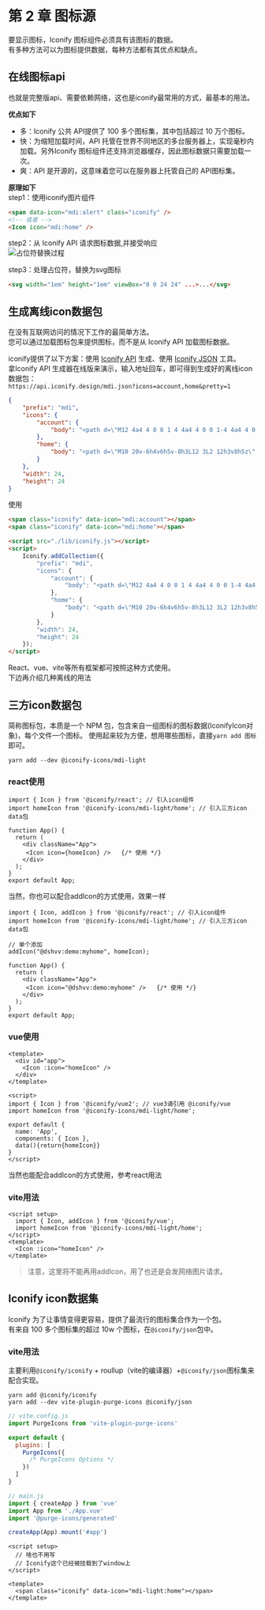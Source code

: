 # 第 2 章 图标源
要显示图标，Iconify 图标组件必须具有该图标的数据。   
有多种方法可以为图标提供数据，每种方法都有其优点和缺点。   

## 在线图标api
也就是完整版api、需要依赖网络，这也是iconify最常用的方式，最基本的用法。   

**优点如下**           
* 多：Iconify 公共 API提供了 100 多个图标集，其中包括超过 10 万个图标。
* 快：为缩短加载时间，API 托管在世界不同地区的多台服务器上，实现毫秒内加载。另外Iconify 图标组件还支持浏览器缓存，因此图标数据只需要加载一次。
* 爽：API 是开源的，这意味着您可以在服务器上托管自己的 API图标集。

**原理如下**   
step1：使用iconify图片组件
```html
<span data-icon="mdi:alert" class="iconify" />
<!-- 或者 -->
<Icon icon="mdi:home" />
```
step2：从 Iconify API 请求图标数据,并接受响应   
![占位符替换过程](/iconify-book/dist/images/2-1.gif#w40)

step3：处理占位符，替换为svg图标
```html
<svg width="1em" height="1em" viewBox="0 0 24 24" ...>...</svg>
```   

## 生成离线icon数据包
在没有互联网访问的情况下工作的最简单方法。   
您可以通过加载图标包来提供图标，而不是从 Iconify API 加载图标数据。 

iconify提供了以下方案：使用 [Iconify API](https://docs.iconify.design/sources/bundles/api.html) 生成、使用 [Iconify JSON](https://docs.iconify.design/sources/bundles/json-tools.html) 工具。   
拿Iconify API 生成器在线版来演示，输入地址回车，即可得到生成好的离线icon数据包：   
`https://api.iconify.design/mdi.json?icons=account,home&pretty=1`

```json
{
    "prefix": "mdi",
    "icons": {
        "account": {
            "body": "<path d=\"M12 4a4 4 0 0 1 4 4a4 4 0 0 1-4 4a4 4 0 0 1-4-4a4 4 0 0 1 4-4m0 10c4.42 0 8 1.79 8 4v2H4v-2c0-2.21 3.58-4 8-4z\" fill=\"currentColor\"/>"
        },
        "home": {
            "body": "<path d=\"M10 20v-6h4v6h5v-8h3L12 3L2 12h3v8h5z\" fill=\"currentColor\"/>"
        }
    },
    "width": 24,
    "height": 24
}
```
使用
```html
<span class="iconify" data-icon="mdi:account"></span>
<span class="iconify" data-icon="mdi:home"></span>

<script src="./lib/iconify.js"></script>
<script>
    Iconify.addCollection({
        "prefix": "mdi",
        "icons": {
            "account": {
                "body": "<path d=\"M12 4a4 4 0 0 1 4 4a4 4 0 0 1-4 4a4 4 0 0 1-4-4a4 4 0 0 1 4-4m0 10c4.42 0 8 1.79 8 4v2H4v-2c0-2.21 3.58-4 8-4z\" fill=\"currentColor\"/>"
            },
            "home": {
                "body": "<path d=\"M10 20v-6h4v6h5v-8h3L12 3L2 12h3v8h5z\" fill=\"currentColor\"/>"
            }
        },
        "width": 24,
        "height": 24
    });
</script>
```
React、vue、vite等所有框架都可按照这种方式使用。   
下边再介绍几种离线的用法

## 三方icon数据包
简称图标包，本质是一个 NPM 包，包含来自一组图标的图标数据(IconifyIcon对象)，每个文件一个图标。
使用起来较为方便，想用哪些图标，直接`yarn add 图标`即可。
```shell
yarn add --dev @iconify-icons/mdi-light
```
### react使用
```tsx
import { Icon } from '@iconify/react'; // 引入icon组件
import homeIcon from '@iconify-icons/mdi-light/home'; // 引入三方icon data包

function App() {
  return (
    <div className="App">
     <Icon icon={homeIcon} />   {/* 使用 */}
    </div>
  );
}
export default App;
```
当然，你也可以配合addIcon的方式使用，效果一样
```tsx
import { Icon, addIcon } from '@iconify/react'; // 引入icon组件
import homeIcon from '@iconify-icons/mdi-light/home'; // 引入三方icon data包

// 单个添加
addIcon("@dshvv:demo:myhome", homeIcon); 

function App() {
  return (
    <div className="App">
     <Icon icon="@dshvv:demo:myhome" />   {/* 使用 */}
    </div>
  );
}
export default App;
```

### vue使用
```vue
<template>
  <div id="app">
    <Icon :icon="homeIcon" />
  </div>
</template>

<script>
import { Icon } from '@iconify/vue2'; // vue3请引用 @iconify/vue
import homeIcon from '@iconify-icons/mdi-light/home';

export default {
  name: 'App',
  components: { Icon },
  data(){return{homeIcon}}
}
</script>
```
当然也能配合addIcon的方式使用，参考react用法

### vite用法
```vue
<script setup>
  import { Icon, addIcon } from '@iconify/vue';
  import homeIcon from '@iconify-icons/mdi-light/home'; 
</script>
<template>
  <Icon :icon="homeIcon" />
</template>
```
> 注意，这里将不能再用addIcon，用了也还是会发网络图片请求。


## Iconify icon数据集

Iconify 为了让事情变得更容易，提供了最流行的图标集合作为一个包。   
有来自 100 多个图标集的超过 10w 个图标，在`@iconify/json`包中。

### vite用法
主要利用`@iconify/iconify` + roullup（vite的编译器）+`@iconify/json`图标集来配合实现。
```shell
yarn add @iconify/iconify
yarn add --dev vite-plugin-purge-icons @iconify/json
```
```javascript
// vite.config.js
import PurgeIcons from 'vite-plugin-purge-icons'

export default {
  plugins: [
    PurgeIcons({
      /* PurgeIcons Options */
    })
  ]
}
```
```javascript
// main.js
import { createApp } from 'vue'
import App from './App.vue'
import '@purge-icons/generated'

createApp(App).mount('#app')
```
```vue
<script setup>
  // 啥也不用写
  // Iconify这个已经被挂载到了window上
</script>

<template>
  <span class="iconify" data-icon="mdi-light:home"></span>
</template>
```